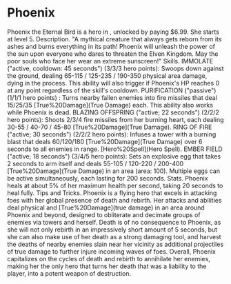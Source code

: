 # Phoenix

Phoenix the Eternal Bird is a hero in , unlocked by paying $6.99. She starts at level 5.
Description.
"A mythical creature that always gets reborn from its ashes and burns everything in its path! Phoenix will unleash the power of the sun upon everyone who dares to threaten the Elven Kingdom. May the poor souls who face her wear an extreme sunscreen!"
Skills.
 IMMOLATE ("active, cooldown: 45 seconds") (3/3/3 hero points):
 Swoops down against the ground, dealing 65-115 / 125-235 / 190-350 physical area damage, dying in the process. This ability will also trigger if Phoenix's HP reaches 0 at any point regardless of the skill's cooldown.
 PURIFICATION ("passive") (1/1/1 hero points) :
 Turns nearby fallen enemies into fire missiles that deal 15/25/35 [True%20Damage](True Damage) each. This ability also works while Phoenix is dead.
 BLAZING OFFSPRING ("active; 22 seconds") (2/2/2 hero points):
 Shoots 2/3/4 fire missiles from her burning heart, each dealing 30-55 / 40-70 / 45-80 [True%20Damage](True Damage).
 RING OF FIRE ("active; 30 seconds") (2/2/2 hero points):
 Infuses a tower with a burning blast that deals 60/120/180 [True%20Damage](True Damage) over 6 seconds to all enemies in range.
[Hero%20Spell](Hero Spell).
 EMBER FIELD ("active; 18 seconds") (3/4/5 hero points):
 Sets an explosive egg that takes 2 seconds to arm itself and deals 55-105 / 120-220 / 200-400 [True%20Damage](True Damage) in an area (area: 100). Multiple eggs can be active simultaneously, each lasting for 200 seconds.
Stats.
Phoenix heals at about 5% of her maximum health per second, taking 20 seconds to heal fully.
Tips and Tricks.
Phoenix is a flying hero that excels in attacking foes with her global presence of death and rebirth. Her attacks and abilities deal physical and [True%20Damage](true damage) in an area around Phoenix and beyond, designed to obliterate and decimate groups of enemies via towers and herself. Death is of no consequence to Phoenix, as she will not only rebirth in an impressively short amount of 5 seconds, but she can also make use of her death as a strong damaging tool, and harvest the deaths of nearby enemies slain near her vicinity as additional projectiles of true damage to further injure incoming waves of foes. Overall, Phoenix capitalizes on the cycles of death and rebirth to annihilate her enemies, making her the only hero that turns her death that was a liability to the player, into a potent weapon of destruction.